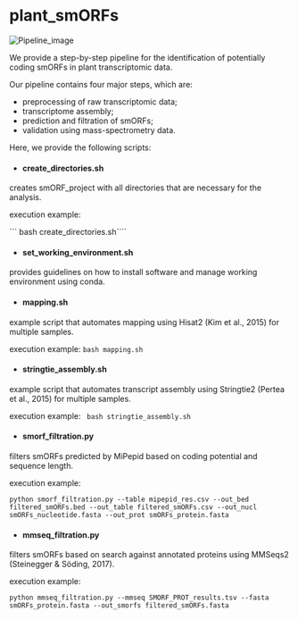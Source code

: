 # plant_smORFs

![Pipeline_image](https://github.com/user-attachments/assets/835587cf-cad3-4385-9779-ce67d2e30abd)

We provide a step-by-step pipeline for the identification of potentially coding smORFs in plant transcriptomic data. 

Our pipeline contains four major steps, which are:
- preprocessing of raw transcriptomic data;
- transcriptome assembly;
- prediction and filtration of smORFs;
- validation using mass-spectrometry data.


Here, we provide the following scripts:
- #### create_directories.sh
creates smORF_project with all directories that are necessary for the analysis.

execution example: 

``` bash create_directories.sh````


- #### set_working_environment.sh
provides guidelines on how to install software and manage working environment using conda.


- #### mapping.sh
example script that automates mapping using Hisat2 (Kim et al., 2015) for multiple samples.

execution example: 
```bash mapping.sh```

- #### stringtie_assembly.sh
example script that automates transcript assembly using Stringtie2 (Pertea et al., 2015) for multiple samples.

execution example: 
``` bash stringtie_assembly.sh```


- #### smorf_filtration.py
filters smORFs predicted by MiPepid based on coding potential and sequence length.

execution example:

``` python smorf_filtration.py --table mipepid_res.csv --out_bed filtered_smORFs.bed --out_table filtered_smORFs.csv --out_nucl smORFs_nucleotide.fasta --out_prot smORFs_protein.fasta ```




- #### mmseq_filtration.py
filters smORFs based on search against annotated proteins using MMSeqs2 (Steinegger & Söding, 2017).

execution example: 

``` python mmseq_filtration.py --mmseq SMORF_PROT_results.tsv --fasta smORFs_protein.fasta --out_smorfs filtered_smORFs.fasta ```

